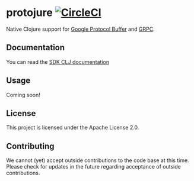 # protojure [![CircleCI](https://circleci.com/gh/protojure/lib.svg?style=svg)](https://circleci.com/gh/protojure/lib)

Native Clojure support for [Google Protocol Buffer](https://developers.google.com/protocol-buffers/) and [GRPC](https://grpc.io/).

## Documentation

You can read the [SDK CLJ documentation](https://cljdoc.org/d/protojure/protojure/1.0.0)

## Usage

Coming soon!

## License

This project is licensed under the Apache License 2.0.

## Contributing

We cannot (yet) accept outside contributions to the code base at this time.  Please check for updates in the future regarding acceptance of outside contributions.
